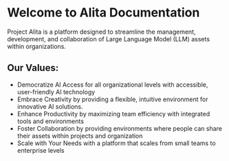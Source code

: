 # Welcome to Alita Documentation

Project Alita is a platform designed to streamline the management, development, and collaboration of Large Language Model (LLM) assets within organizations.

## Our Values:
* Democratize AI Access for all organizational levels with accessible, user-friendly AI technology
* Embrace Creativity by providing a flexible, intuitive environment for innovative AI solutions.
* Enhance Productivity by maximizing team efficiency with integrated tools and environments
* Foster Collaboration by providing environments where people can share their assets within projects and organization
* Scale with Your Needs  with a platform that scales from small teams to enterprise levels
